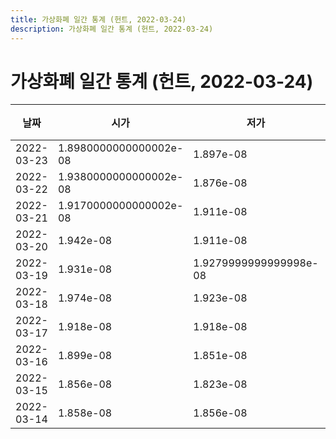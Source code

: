 ```yaml
---
title: 가상화폐 일간 통계 (헌트, 2022-03-24)
description: 가상화폐 일간 통계 (헌트, 2022-03-24)
---
```


가상화폐 일간 통계 (헌트, 2022-03-24)
===

|날짜|시가|저가|고가|종가|비고|
|--|--|--|--|--|--|
|2022-03-23|1.8980000000000002e-08|1.897e-08|1.953e-08|1.946e-08|    |
|2022-03-22|1.9380000000000002e-08|1.876e-08|1.9380000000000002e-08|1.8980000000000002e-08|    |
|2022-03-21|1.9170000000000002e-08|1.911e-08|1.964e-08|1.964e-08|    |
|2022-03-20|1.942e-08|1.911e-08|1.943e-08|1.9170000000000002e-08|    |
|2022-03-19|1.931e-08|1.9279999999999998e-08|1.971e-08|1.971e-08|    |
|2022-03-18|1.974e-08|1.923e-08|1.974e-08|1.931e-08|    |
|2022-03-17|1.918e-08|1.918e-08|2.032e-08|1.9979999999999998e-08|    |
|2022-03-16|1.899e-08|1.851e-08|1.953e-08|1.862e-08|    |
|2022-03-15|1.856e-08|1.823e-08|1.858e-08|1.858e-08|    |
|2022-03-14|1.858e-08|1.856e-08|1.884e-08|1.884e-08|    |
